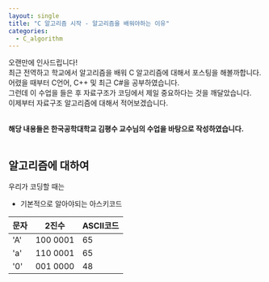```yaml
---
layout: single
title: "C 알고리즘 시작 - 알고리즘을 배워야하는 이유"
categories:
  - C_algorithm
---
```


오랜만에 인사드립니다! <br>
최근 전역하고 학교에서 알고리즘을 배워 C 알고리즘에 대해서 포스팅을 해볼까합니다. <br>
어렸을 때부터 C언어, C++ 및 최근 C#을 공부하였습니다. <br>
그런데 이 수업을 들은 후 자료구조가 코딩에서 제일 중요하다는 것을 깨달았습니다. <br>
이제부터 자료구조 알고리즘에 대해서 적어보겠습니다. <br><br>

**해당 내용들은 한국공학대학교 김평수 교수님의 수업을 바탕으로 작성하였습니다.**<br><br>

## 알고리즘에 대하여
우리가 코딩할 때는 

+ 기본적으로 알아야되는 아스키코드

|문자|2진수|ASCII코드|
|---|---|---|
|'A'|100 0001|65|
|'a'|110 0001|65|
|'0'|001 0000|48|

